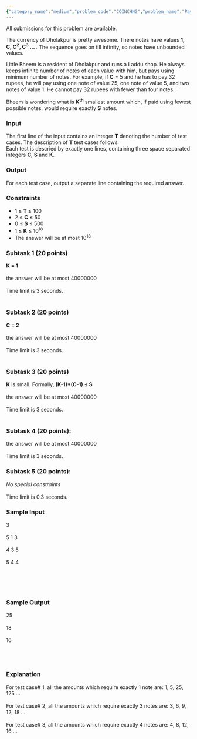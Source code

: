 ```yaml
---
{"category_name":"medium","problem_code":"COINCHNG","problem_name":"Paying optimally","languages_supported":{"0":"ADA","1":"ASM","2":"BASH","3":"BF","4":"C","5":"C99 strict","6":"CAML","7":"CLOJ","8":"CLPS","9":"CPP 4.3.2","10":"CPP 4.9.2","11":"CPP14","12":"CS2","13":"D","14":"ERL","15":"FORT","16":"FS","17":"GO","18":"HASK","19":"ICK","20":"ICON","21":"JAVA","22":"JS","23":"LISP clisp","24":"LISP sbcl","25":"LUA","26":"NEM","27":"NICE","28":"NODEJS","29":"PAS fpc","30":"PAS gpc","31":"PERL","32":"PERL6","33":"PHP","34":"PIKE","35":"PRLG","36":"PYTH","37":"PYTH 3.4","38":"RUBY","39":"SCALA","40":"SCM guile","41":"SCM qobi","42":"ST","43":"TCL","44":"TEXT","45":"WSPC"},"max_timelimit":"0.3 - 3","source_sizelimit":50000,"problem_author":"utkarsh_lath","problem_tester":"Rubanenko‎","date_added":"12-07-2013","tags":{"0":"binary","1":"greedy","2":"ltime02","3":"medium","4":"utkarsh_lath"},"editorial_url":"http://discuss.codechef.com/problems/COINCHNG","time":{"view_start_date":1375002000,"submit_start_date":1375002000,"visible_start_date":1375002000,"end_date":1735669800},"layout":"problem"}
---
```

<span class="solution-visible-txt">All submissions for this problem are available.</span><p>The currency of Dholakpur is pretty awesome. There notes have values <b> 1, C, C<sup>2</sup>, C<sup>3</sup> ... </b>. The sequence goes on till infinity, so notes have unbounded values.</p>
<p>
Little Bheem is a resident of Dholakpur and runs a Laddu shop. He always keeps infinite number of notes of each value with him, but pays using minimum number of notes. For example, if <b>C</b> = 5 and he has to pay 32 rupees, he will pay using one note of value 25, one note of value 5, and two notes of value 1. He cannot pay 32 rupees with fewer than four notes.</p>
<p>
Bheem is wondering what is <b>K<sup>th</sup></b> smallest amount which, if paid using fewest possible notes, would require exactly <b>S</b> notes.</p>
<p><h3>Input</h3>
</p><p>The first line of the input contains an integer <b>T</b> denoting the number of test cases. The description of <b>T</b> test cases follows.<br />
Each test is descried by exactly one lines, containing three space separated integers <b>C</b>, <b>S</b> and <b>K</b>.</p>
<p><h3>Output</h3>
</p><p>For each test case, output a separate line containing the required answer.</p>
<p><h3>Constraints</h3>
<ul>
<li>1 ≤ <b>T</b> ≤ 100 </li>
<li>2 ≤ <b>C</b> ≤ 50 </li>
<li>0 ≤ <b>S</b> ≤ 500 </li>
<li>1 ≤ <b>K</b> ≤ 10<sup>18</sup> </li>
<li>The answer will be at most 10<sup>18</sup></li>
</ul>
<h3>Subtask 1 (20 points)</h3>
</p><p><b>K = 1</b><br/><br />
the answer will be at most 40000000<br/><br />
Time limit is 3 seconds.</br/></br/></p>
<h3>Subtask 2 (20 points)</h3>
<p><b>C = 2</b><br/><br />
the answer will be at most 40000000<br/><br />
Time limit is 3 seconds.</br/></br/></p>
<h3>Subtask 3 (20 points)</h3>
<p><b>K</b> is small. Formally, <b>(K-1)*(C-1) ≤ S</b><br/><br />
the answer will be at most 40000000<br/><br />
Time limit is 3 seconds.</br/></br/></p>
<h3>Subtask 4 (20 points): </h3>
<p>the answer will be at most 40000000<br/><br />
Time limit is 3 seconds.</br/></p>
<h3>Subtask 5 (20 points): </h3>
<p><i> No special constraints </i><br/><br />
Time limit is 0.3 seconds.</br/></p>
<p><h3>Sample Input</h3>
</p><p>3<br/><br />
5 1 3<br/><br />
4 3 5<br/><br />
5 4 4<br/></br/></br/></br/></br/></p>
<p><h3>Sample Output</h3>
</p><p>25<br/><br />
18<br/><br />
16<br/></br/></br/></br/></p>
<h3>Explanation</h3>
<p>For test case# 1, all the amounts which require exactly 1 note are: 1, 5, 25, 125 ...<br/><br />
For test case# 2, all the amounts which require exactly 3 notes are: 3, 6, 9, 12, 18 ... <br/><br />
For test case# 3, all the amounts which require exactly 4 notes are: 4, 8, 12, 16 ... <br/></br/></br/></br/></p>
